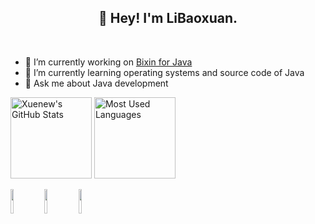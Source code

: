 <!-- | ![Anurag's GitHub stats](https://github-readme-stats-git-masterrstaa-rickstaa.vercel.app/api?username=LiBaoxuan-Neil&show_icons=true) | [![Top Langs](https://github-readme-stats-git-masterrstaa-rickstaa.vercel.app/api/top-langs/?username=LiBaoxuan-Neil&hide=javascript,html,css)](https://github.com/anuraghazra/github-readme-stats) |
| ------------------------------------------------------------ | ------------------------------------------------------------ | -->

 

<!--
**LiBaoxuan-Neil/LiBaoxuan-Neil** is a ✨ _special_ ✨ repository because its `README.md` (this file) appears on your GitHub profile.

Here are some ideas to get you started:

- 🔭 I’m currently working on ...
- 🌱 I’m currently learning ...
- 👯 I’m looking to collaborate on ...
- 🤔 I’m looking for help with ...
- 💬 Ask me about ...
- 📫 How to reach me: ...
- 😄 Pronouns: ...
- ⚡ Fun fact: ...
-->
<h2 align="center">👋 Hey! I'm LiBaoxuan. </h2>
<br />

- 🔭 I’m currently working on [Bixin for Java](https://www.bxapp.cn/#/)
- 🌱 I’m currently learning operating systems and source code of Java
- 💬 Ask me about Java development

<img height="130px" src="https://github-readme-stats.vercel.app/api?username=LiBaoxuan-Neil&hide_title=true&show_icons=true&hide=issues&include_all_commits=true&count_private=true&theme=graywhite&hide_border=true&bg_color=45,ff7979,ffd479,fffc79,73fa79" alt="Xuenew's GitHub Stats"> <img height="130px" src="https://github-readme-stats.vercel.app/api/top-langs?username=LiBaoxuan-Neil&hide_title=true&layout=compact&theme=graywhite&hide_border=true&bg_color=45,fffc79,73fa79,75f0db" alt="Most Used Languages">

<code><img width="10%" src="https://www.vectorlogo.zone/logos/java/java-ar21.svg"></code>
<code><img width="10%" src="https://www.vectorlogo.zone/logos/apache_maven/apache_maven-ar21.svg"></code>
<code><img width="10%" src="https://www.vectorlogo.zone/logos/springio/springio-ar21.svg"></code>
